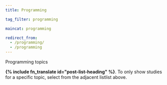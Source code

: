 ```yaml
---
title: Programming

tag_filter: programming

maincat: programming

redirect_from:
  - /programming/
  - /programming
---
```


Programming topics

<strong>{% include fn_translate id="post-list-heading" %}</strong>. To only show studies for a specific topic, select from the <span class="selector-position-help-md">adjacent list</span><span class="selector-position-help-xs">list above</span>.
